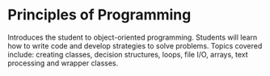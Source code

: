 # Principles of Programming
Introduces the student to object-oriented programming. Students will learn how to write code and develop strategies to solve problems. Topics covered include: creating classes, decision structures, loops, file I/O, arrays, text processing and wrapper classes.
